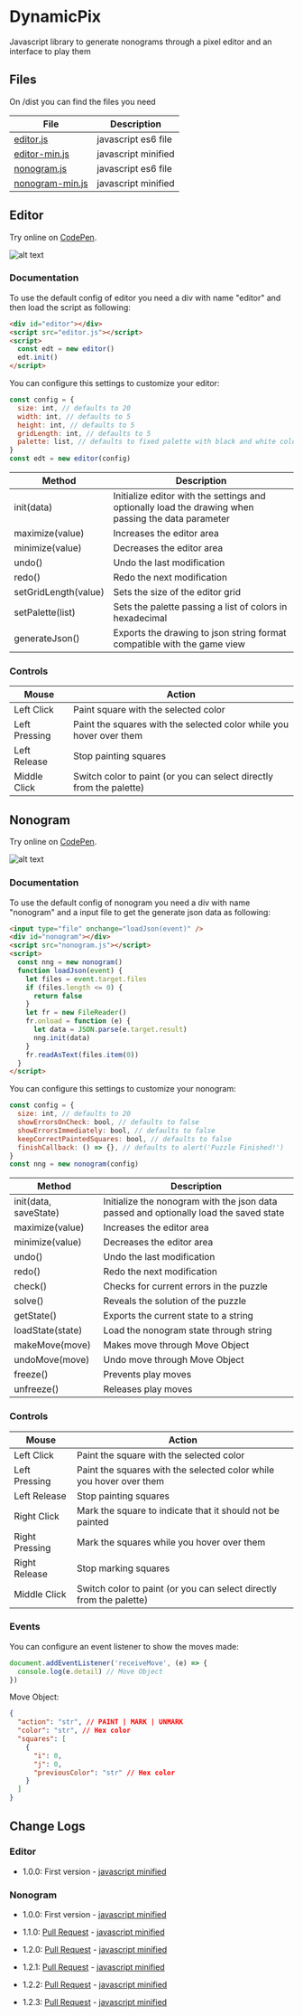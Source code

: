# DynamicPix

Javascript library to generate nonograms through a pixel editor and an interface to play them

## Files

On /dist you can find the files you need

| File                                                                                                  | Description         |
| ----------------------------------------------------------------------------------------------------- | ------------------- |
| [editor.js](/dist/editor.js)                                                                          | javascript es6 file |
| [editor-min.js](https://cdn.jsdelivr.net/gh/kazluBR/dynamicpix/dist/editor/1.0.0/editor-min.js)       | javascript minified |
| [nonogram.js](/dist/nonogram.js)                                                                      | javascript es6 file |
| [nonogram-min.js](https://cdn.jsdelivr.net/gh/kazluBR/dynamicpix/dist/nonogram/1.2.3/nonogram-min.js) | javascript minified |

## Editor

Try online on [CodePen](https://codepen.io/kazluBR/full/WNpvEJz).

![alt text](/docs/editor_view.png)

### Documentation

To use the default config of editor you need a div with name "editor" and then load the script as following:

```html
<div id="editor"></div>
<script src="editor.js"></script>
<script>
  const edt = new editor()
  edt.init()
</script>
```

You can configure this settings to customize your editor:

```javascript
const config = {
  size: int, // defaults to 20
  width: int, // defaults to 5
  height: int, // defaults to 5
  gridLength: int, // defaults to 5
  palette: list, // defaults to fixed palette with black and white colors
}
const edt = new editor(config)
```

| Method               | Description                                                                                         |
| -------------------- | --------------------------------------------------------------------------------------------------- |
| init(data)           | Initialize editor with the settings and optionally load the drawing when passing the data parameter |
| maximize(value)      | Increases the editor area                                                                           |
| minimize(value)      | Decreases the editor area                                                                           |
| undo()               | Undo the last modification                                                                          |
| redo()               | Redo the next modification                                                                          |
| setGridLength(value) | Sets the size of the editor grid                                                                    |
| setPalette(list)     | Sets the palette passing a list of colors in hexadecimal                                            |
| generateJson()       | Exports the drawing to json string format compatible with the game view                             |

### Controls

| Mouse         | Action                                                              |
| ------------- | ------------------------------------------------------------------- |
| Left Click    | Paint square with the selected color                                |
| Left Pressing | Paint the squares with the selected color while you hover over them |
| Left Release  | Stop painting squares                                               |
| Middle Click  | Switch color to paint (or you can select directly from the palette) |

## Nonogram

Try online on [CodePen](https://codepen.io/kazluBR/full/pJqrgY).

![alt text](/docs/nonogram_view.png)

### Documentation

To use the default config of nonogram you need a div with name "nonogram" and a input file to get the generate json data as following:

```html
<input type="file" onchange="loadJson(event)" />
<div id="nonogram"></div>
<script src="nonogram.js"></script>
<script>
  const nng = new nonogram()
  function loadJson(event) {
    let files = event.target.files
    if (files.length <= 0) {
      return false
    }
    let fr = new FileReader()
    fr.onload = function (e) {
      let data = JSON.parse(e.target.result)
      nng.init(data)
    }
    fr.readAsText(files.item(0))
  }
</script>
```

You can configure this settings to customize your nonogram:

```javascript
const config = {
  size: int, // defaults to 20
  showErrorsOnCheck: bool, // defaults to false
  showErrorsImmediately: bool, // defaults to false
  keepCorrectPaintedSquares: bool, // defaults to false
  finishCallback: () => {}, // defaults to alert('Puzzle Finished!')
}
const nng = new nonogram(config)
```

| Method                | Description                                                                           |
| --------------------- | ------------------------------------------------------------------------------------- |
| init(data, saveState) | Initialize the nonogram with the json data passed and optionally load the saved state |
| maximize(value)       | Increases the editor area                                                             |
| minimize(value)       | Decreases the editor area                                                             |
| undo()                | Undo the last modification                                                            |
| redo()                | Redo the next modification                                                            |
| check()               | Checks for current errors in the puzzle                                               |
| solve()               | Reveals the solution of the puzzle                                                    |
| getState()            | Exports the current state to a string                                                 |
| loadState(state)      | Load the nonogram state through string                                                |
| makeMove(move)        | Makes move through Move Object                                                        |
| undoMove(move)        | Undo move through Move Object                                                         |
| freeze()              | Prevents play moves                                                                   |
| unfreeze()            | Releases play moves                                                                   |

### Controls

| Mouse          | Action                                                              |
| -------------- | ------------------------------------------------------------------- |
| Left Click     | Paint the square with the selected color                            |
| Left Pressing  | Paint the squares with the selected color while you hover over them |
| Left Release   | Stop painting squares                                               |
| Right Click    | Mark the square to indicate that it should not be painted           |
| Right Pressing | Mark the squares while you hover over them                          |
| Right Release  | Stop marking squares                                                |
| Middle Click   | Switch color to paint (or you can select directly from the palette) |

### Events

You can configure an event listener to show the moves made:

```javascript
document.addEventListener('receiveMove', (e) => {
  console.log(e.detail) // Move Object
})
```

Move Object:

```json
{
  "action": "str", // PAINT | MARK | UNMARK
  "color": "str", // Hex color
  "squares": [
    {
      "i": 0,
      "j": 0,
      "previousColor": "str" // Hex color
    }
  ]
}
```

## Change Logs

### Editor

- 1.0.0: First version - [javascript minified](https://cdn.jsdelivr.net/gh/kazluBR/dynamicpix/dist/editor/1.0.0/editor-min.js)

### Nonogram

- 1.0.0: First version - [javascript minified](https://cdn.jsdelivr.net/gh/kazluBR/dynamicpix/dist/nonogram/1.0.0/nonogram-min.js)

- 1.1.0: [Pull Request](https://github.com/kazluBR/dynamicpix/pull/28) - [javascript minified](https://cdn.jsdelivr.net/gh/kazluBR/dynamicpix/dist/nonogram/1.1.0/nonogram-min.js)

- 1.2.0: [Pull Request](https://github.com/kazluBR/dynamicpix/pull/29) - [javascript minified](https://cdn.jsdelivr.net/gh/kazluBR/dynamicpix/dist/nonogram/1.2.0/nonogram-min.js)

- 1.2.1: [Pull Request](https://github.com/kazluBR/dynamicpix/pull/30) - [javascript minified](https://cdn.jsdelivr.net/gh/kazluBR/dynamicpix/dist/nonogram/1.2.1/nonogram-min.js)

- 1.2.2: [Pull Request](https://github.com/kazluBR/dynamicpix/pull/31) - [javascript minified](https://cdn.jsdelivr.net/gh/kazluBR/dynamicpix/dist/nonogram/1.2.2/nonogram-min.js)

- 1.2.3: [Pull Request](https://github.com/kazluBR/dynamicpix/pull/32) - [javascript minified](https://cdn.jsdelivr.net/gh/kazluBR/dynamicpix/dist/nonogram/1.2.3/nonogram-min.js)
